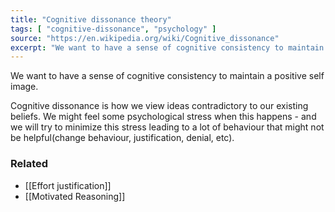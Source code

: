 ```yaml
---
title: "Cognitive dissonance theory"
tags: [ "cognitive-dissonance", "psychology" ]
source: "https://en.wikipedia.org/wiki/Cognitive_dissonance"
excerpt: "We want to have a sense of cognitive consistency to maintain a positive self image."
---
```


We want to have a sense of cognitive consistency to maintain a positive self image. 

Cognitive dissonance is how we view ideas contradictory to our existing beliefs. We might feel some psychological stress when this happens - and we will try to minimize this stress leading to a lot of behaviour that might not be helpful(change behaviour, justification, denial, etc).

### Related

- [[Effort justification]]
- [[Motivated Reasoning]]
